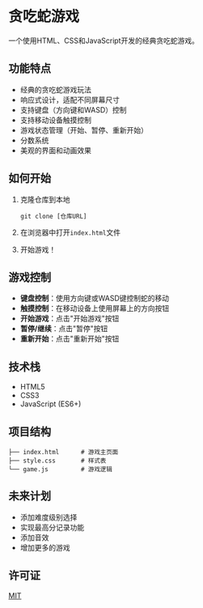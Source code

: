 # 贪吃蛇游戏

一个使用HTML、CSS和JavaScript开发的经典贪吃蛇游戏。

## 功能特点

- 经典的贪吃蛇游戏玩法
- 响应式设计，适配不同屏幕尺寸
- 支持键盘（方向键和WASD）控制
- 支持移动设备触摸控制
- 游戏状态管理（开始、暂停、重新开始）
- 分数系统
- 美观的界面和动画效果

## 如何开始

1. 克隆仓库到本地
   ```
   git clone [仓库URL]
   ```

2. 在浏览器中打开`index.html`文件

3. 开始游戏！

## 游戏控制

- **键盘控制**：使用方向键或WASD键控制蛇的移动
- **触摸控制**：在移动设备上使用屏幕上的方向按钮
- **开始游戏**：点击"开始游戏"按钮
- **暂停/继续**：点击"暂停"按钮
- **重新开始**：点击"重新开始"按钮

## 技术栈

- HTML5
- CSS3
- JavaScript (ES6+)

## 项目结构

```
├── index.html      # 游戏主页面
├── style.css       # 样式表
└── game.js         # 游戏逻辑
```

## 未来计划

- 添加难度级别选择
- 实现最高分记录功能
- 添加音效
- 增加更多的游戏

## 许可证

[MIT](LICENSE)